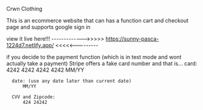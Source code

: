 Crwn Clothing

This is an ecommerce website that can has a function cart and checkout page
and supports google sign in

view it live here!!! ------------->>>>> https://sunny-pasca-1224d7.netlify.app/ <<<<<---------

if you decide to the payment function (which is in test mode and wont actually take a payment)
Stripe offers a fake card number and that is...
      card:          
          4242 4242 4242 4242 MM/YY 
          
      date: (use any date later than current date)
          MM/YY

      CVV and Zipcode:
          424 24242
